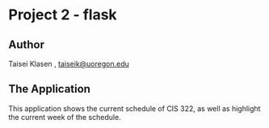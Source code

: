 # Project 2 - flask

## Author
Taisei Klasen , taiseik@uoregon.edu

## The Application
This application shows the current schedule of CIS 322,
as well as highlight the current week of the schedule.
